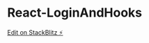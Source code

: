 # React-LoginAndHooks

[Edit on StackBlitz ⚡️](https://stackblitz.com/edit/stackblitz-starters-mqawde)